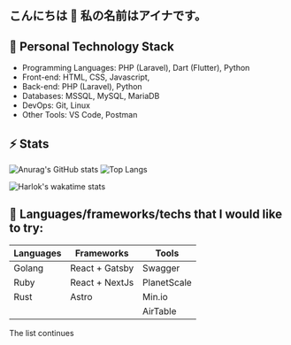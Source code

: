 ## こんにちは 👋 私の名前はアイナです。

<!--
**ainanabilahh/ainanabilahh** is a ✨ _special_ ✨ repository because its `README.md` (this file) appears on your GitHub profile.

Here are some ideas to get you started:

- 🔭 I’m currently working on ...
- 🌱 I’m currently learning ...
- 👯 I’m looking to collaborate on ...
- 🤔 I’m looking for help with ...
- 💬 Ask me about ...
- 📫 How to reach me: ...
- 😄 Pronouns: ...
- ⚡ Fun fact: ...
-->

## 🔭 Personal Technology Stack

- Programming Languages: PHP (Laravel), Dart (Flutter), Python
- Front-end: HTML, CSS, Javascript,
- Back-end: PHP (Laravel), Python
- Databases: MSSQL, MySQL, MariaDB
- DevOps: Git, Linux
- Other Tools: VS Code, Postman

## ⚡ Stats

![Anurag's GitHub stats](https://github-readme-stats.vercel.app/api?username=ainanabilahh&show_icons=true&theme=omni&include_all_commits=true&hide_rank=false&rank_icon=github&line_height=24&hide=issues)
![Top Langs](https://github-readme-stats.vercel.app/api/top-langs/?username=ainanabilahh&layout=compact&theme=omni&card_width=370)

![Harlok's wakatime stats](https://github-readme-stats.vercel.app/api/wakatime?username=@ainanabilahh&layout=compact&theme=omni)

## 🌱 Languages/frameworks/techs that I would like to try:

| Languages | Frameworks | Tools |
|-----------------|-----------------|-----------------|
| Golang | React + Gatsby | Swagger |
| Ruby | React + NextJs | PlanetScale |
| Rust | Astro | Min.io |
| | | AirTable |

The list continues
